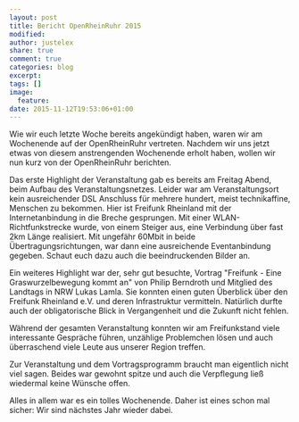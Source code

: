 ```yaml
---
layout: post
title: Bericht OpenRheinRuhr 2015
modified:
author: justelex
share: true
comment: true
categories: blog
excerpt:
tags: []
image:
  feature:
date: 2015-11-12T19:53:06+01:00
---
```


Wie wir euch letzte Woche bereits angekündigt haben, waren wir am Wochenende auf der OpenRheinRuhr vertreten. Nachdem wir uns jetzt etwas von diesem anstrengenden Wochenende erholt haben, wollen wir nun kurz von der OpenRheinRuhr berichten.

Das erste Highlight der Veranstaltung gab es bereits am Freitag Abend, beim Aufbau des Veranstaltungsnetzes. Leider war am Veranstaltungsort kein ausreichender DSL Anschluss für mehrere hundert, meist technikaffine, Menschen zu bekommen. Hier ist Freifunk Rheinland mit der Internetanbindung in die Breche gesprungen. Mit einer WLAN-Richtfunkstrecke wurde, von einem Steiger aus, eine Verbindung über fast 2km Länge realisiert. Mit ungefähr 60Mbit in beide Übertragungsrichtungen, war dann eine ausreichende Eventanbindung gegeben. Schaut euch dazu auch die beeindruckenden Bilder an.

Ein weiteres Highlight war der, sehr gut besuchte, Vortrag "Freifunk - Eine Graswurzelbewegung kommt an" von Philip Berndroth und Mitglied des Landtags in NRW Lukas Lamla. Sie konnten einen guten Überblick über den Freifunk Rheinland e.V. und deren Infrastruktur vermitteln. Natürlich durfte auch der obligatorische Blick in Vergangenheit und die Zukunft nicht fehlen.

Während der gesamten Veranstaltung konnten wir am Freifunkstand viele interessante Gespräche führen, unzählige Problemchen lösen und auch überraschend viele Leute aus unserer Region treffen.

Zur Veranstaltung und dem Vortragsprogramm braucht man eigentlich nicht viel sagen. Beides war gewohnt spitze und auch die Verpflegung ließ wiedermal keine Wünsche offen.

Alles in allem war es ein tolles Wochenende.
Daher ist eines schon mal sicher: Wir sind nächstes Jahr wieder dabei.

